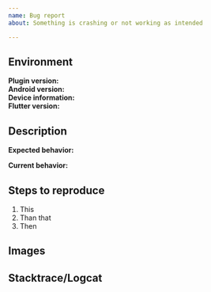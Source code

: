 ```yaml
---
name: Bug report
about: Something is crashing or not working as intended

---
```


## Environment

**Plugin version:**  <!-- Add branch if necessary -->  
**Android version:**  <!-- If customize ROM, write which -->  
**Device information:**  <!-- Manufacturer and model -->  
**Flutter version:**  <!-- Flutter version used -->  

## Description

**Expected behavior:** 

**Current behavior:** 

## Steps to reproduce

1. This
2. Than that
3. Then

## Images <!-- if available, else delete -->  

## Stacktrace/Logcat <!-- if available, else delete -->  
